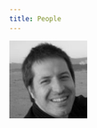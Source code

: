 ```yaml
---
title: People
---
```

<img alt="Dr. Søren Andersen" align="left" src="img/Andersen.jpg" width="140" height="140"/>
